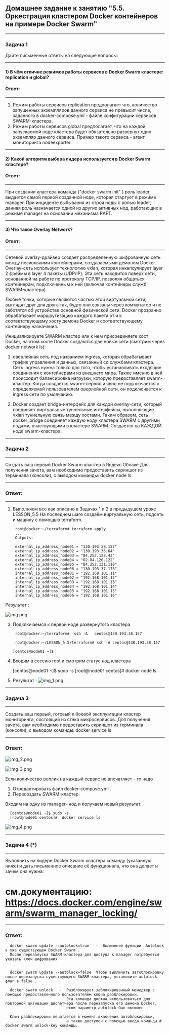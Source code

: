 ## Домашнее задание к занятию "5.5. Оркестрация кластером Docker контейнеров на примере Docker Swarm"
---


### Задача 1

Дайте письменные ответы на следующие вопросы:

---
#### 1) В чём отличие режимов работы сервисов в Docker Swarm кластере: replication и global?

#### Ответ:
----
1) Режим работы сервисов replication  предполагает что, количество запущенных экземпляров данного сервиса
    не превысит числа, заданного в docker-compose.yml  - файле конфигурации сервисов  SWARM-кластера.
2) Режим работы сервисов global предполагает, что на каждой запускаемой ноде кластера будет обязательно развернут один экземпляр данного сервиса.
   Пример такого сервиса - агент мониторинга nodeexporter. 

---
####  2) Какой алгоритм выбора лидера используется в Docker Swarm кластере?

#### Ответ:
----
 При создании кластера  команда  ("docker swarm init" )  роль  leader выдается  самой первой созданной ноде, которая стартует в режиме manager.
 При инциденте выбывания из строя ноды с ролью leader, данная  роль  назначается одной из других  активных нод,  работающих в режиме manager
 на основании механизма RAFT.

---
####  3) Что такое Overlay Network?

#### Ответ:
----
Сетевой overlay-драйвер создает распределенную шифрованную сеть между несколькими контейнерами, создаваемыми демоном Docker. 
Overlay-сеть использует технологию vxlan, которая инкапсулирует layer 2 фреймы в layer 4 пакеты (UDP/IP).
Эта  сеть находится поверх сети, основанной на  работе по протоколу TCP/IP, позволяя общаться контейнерам, 
подключенным к ней (включая контейнеры служб SWARM-кластера). 

Любые точки, которые являются частью этой виртуальной сети, выглядят друг для друга так, 
будто они связаны  через коммутатор и не заботятся об устройстве основной физической сети.
Docker прозрачно обрабатывает маршрутизацию каждого пакета от и к соответствующему хосту демона Docker 
и соответствующему контейнеру назначения.

Инициализируете SWARM кластер или  к нем  присоединяете хост Docker, на этом хосте Docker создаются две новые сети
(смотрим через docker network ls):
1) оверлейная сеть под названием ingress, которая обрабатывает трафик управления и данных, связанный со службами кластера.
   Сеть ingress нужна только для того, чтобы устанавливать входящие соединения с контейнерами из внешнего мира.
   Также именно в ней происходит балансировка нагрузки, которую предоставляет swarm-кластер.
   Когда создается swarm-сервис и явно не подключается к определяемой пользователем оверлейной сети, он подключается к ingress сети по умолчанию.
   

2) Docker создает bridge-интерфейс для каждой overlay-сети, который соединяет виртуальные туннельные интерфейсы, 
    выполняющие vxlan туннельную связь между хостами.
    Таким образом, сеть docker_bridge соединяет каждую ноду кластера SWARM с другими нодами, участвующими в кластере SWARM.
    Создается на КАЖДОЙ ноде swarm-кластера. 

---
### Задача 2
---
Создать ваш первый Docker Swarm кластер в Яндекс.Облаке
Для получения зачета, вам необходимо предоставить скриншот из терминала (консоли), с выводом команды:
docker node ls

---
### Ответ:
---

1) Выполняем все как описано в Задачах 1 и 2 в предыдущем уроке LESSON_5.5
   На последнем шаге создаём виртуальную сеть, подсеть и машину с помощью terraform. 

        root@docker:~/terraform# terraform apply
        ...
        Outputs:
    
        external_ip_address_node01 = "130.193.38.157"
        external_ip_address_node02 = "130.193.36.64"
        external_ip_address_node03 = "84.252.128.43"
        external_ip_address_node04 = "62.84.126.122"
        external_ip_address_node05 = "84.252.131.110"
        external_ip_address_node06 = "130.193.37.173"
        internal_ip_address_node01 = "192.168.101.11"
        internal_ip_address_node02 = "192.168.101.12"
        internal_ip_address_node03 = "192.168.101.13"
        internal_ip_address_node04 = "192.168.101.14"
        internal_ip_address_node05 = "192.168.101.15"
        internal_ip_address_node06 = "192.168.101.16"

Результат :

![img.png](img.png)

3) Подключаемся к первой ноде развернутого кластера
  
        root@docker:~/terraform#  ssh -A   centos@130.193.38.157
        
        root@docker:~/LESSON_5.5/terraform# ssh -A centos@130.193.38.157
        
       [centos@node01 ~]$

4) Входим в сессию root и смотрим статус нод кластера
     
      [centos@node01 ~]$ sudo -s
      [root@node01 centos]#  docker node ls

5) Результат :
![img_1.png](img_1.png)




---
###  Задача 3
---
Создать ваш первый, готовый к боевой эксплуатации кластер мониторинга, состоящий из стека микросервисов.
Для получения зачета, вам необходимо предоставить скриншот из терминала (консоли), с выводом команды:
docker service ls

---
### Ответ:

![img_2.png](img_2.png)

![img_3.png](img_3.png)

Если количество реплик на каждый сервис не впечатляет - то надо 
  1) Отредактировать файл docker-compose.yml .
  2) Пересоздать SWARM-кластер.

 Входим на одну из manager- нод и получаем новый результат.

      [centos@node01 ~]$ sudo -s
      [root@node01 centos]#  docker service ls

![img_4.png](img_4.png)


---
### Задача 4 (*)
---
Выполнить на лидере Docker Swarm кластера команду (указанную ниже) и дать письменное описание её функционала, что она делает и зачем она нужна:

# см.документацию: https://docs.docker.com/engine/swarm/swarm_manager_locking/

---
### Ответ:

      docker swarm update --autolock=true   -  Включение функции  Autolock в уже существующем Docker Swarm .
      После перезапуска SWARM-кластера для доступа к manager потребуется указать ключ шифрования
      
      
      docker swarm update --autolock=false  Чтобы выключить автоблокировку  после перезапуска существующего SWARM-кластера, установите autolock флаг в false .
      
      docker swarm unlock   -  Разблокирует заблокированный менеджер с помощью предоставленного пользователем ключа разблокировки. 
                               Эта команда должна использоваться для повторной активации диспетчера после перезапуска его демона Docker, 
                               если параметр autolock был включен  
      
      Ключ разблокировки печатается в момент включения автоблокировки, 
                               а также доступен с помощью ввода команды # docker swarm unlock-key команды.